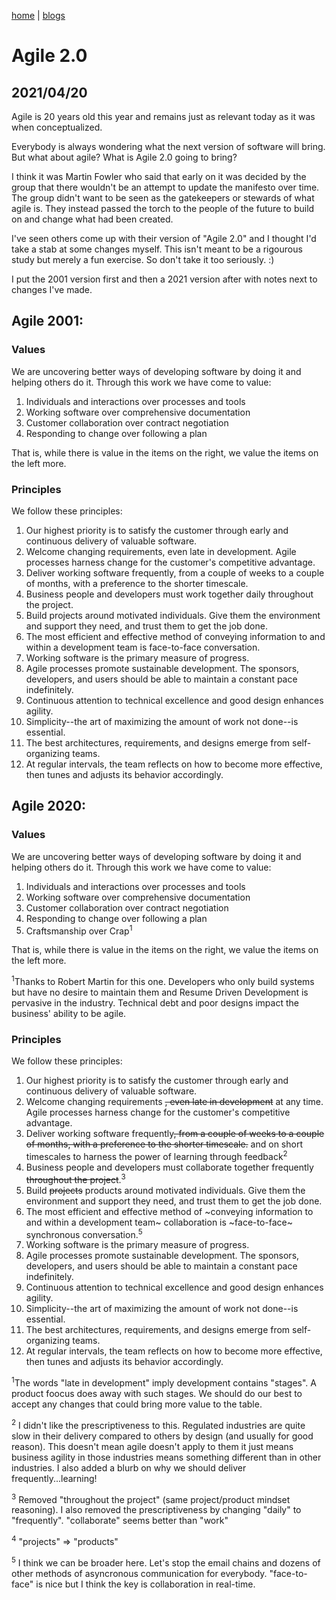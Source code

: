 [home](../../index) | [blogs](../../blogs)

# Agile 2.0
## 2021/04/20

Agile is 20 years old this year and remains just as relevant today as it was when conceptualized.

Everybody is always wondering what the next version of software will bring. But what about agile? What is Agile 2.0 going to bring?

I think it was Martin Fowler who said that early on it was decided by the group that there wouldn't be an attempt to update the manifesto over time. The group didn't want to be seen as the gatekeepers or stewards of what agile is. They instead passed the torch to the people of the future to build on and change what had been created.

I've seen others come up with their version of "Agile 2.0" and I thought I'd take a stab at some changes myself. This isn't meant to be a rigourous study but merely a fun exercise. So don't take it too seriously. :)

I put the 2001 version first and then a 2021 version after with notes next to changes I've made.

## Agile 2001:

### Values

We are uncovering better ways of developing software by doing it and helping others do it. Through this work we have come to value:

1. Individuals and interactions over processes and tools
2. Working software over comprehensive documentation
3. Customer collaboration over contract negotiation
4. Responding to change over following a plan

That is, while there is value in the items on the right, we value the items on the left more.

### Principles

We follow these principles:

1. Our highest priority is to satisfy the customer through early and continuous delivery of valuable software.
2. Welcome changing requirements, even late in development. Agile processes harness change for the customer's competitive advantage.
3. Deliver working software frequently, from a couple of weeks to a couple of months, with a preference to the shorter timescale.
4. Business people and developers must work together daily throughout the project.
5. Build projects around motivated individuals. Give them the environment and support they need, and trust them to get the job done.
6. The most efficient and effective method of conveying information to and within a development team is face-to-face conversation.
7. Working software is the primary measure of progress.
8. Agile processes promote sustainable development. The sponsors, developers, and users should be able to maintain a constant pace indefinitely.
9. Continuous attention to technical excellence and good design enhances agility.
10. Simplicity--the art of maximizing the amount of work not done--is essential.
11. The best architectures, requirements, and designs emerge from self-organizing teams.
12. At regular intervals, the team reflects on how to become more effective, then tunes and adjusts its behavior accordingly. 

## Agile 2020:

### Values

We are uncovering better ways of developing software by doing it and helping others do it. Through this work we have come to value:

1. Individuals and interactions over processes and tools
2. Working software over comprehensive documentation
3. Customer collaboration over contract negotiation
4. Responding to change over following a plan
5. Craftsmanship over Crap<sup>1</sup>

That is, while there is value in the items on the right, we value the items on the left more.

<sup>1</sup>Thanks to Robert Martin for this one. Developers who only build systems but have no desire to maintain them and Resume Driven Development is pervasive in the industry. Technical debt and poor designs impact the business' ability to be agile.

### Principles

We follow these principles:

1. Our highest priority is to satisfy the customer through early and continuous delivery of valuable software.
2. Welcome changing requirements ~~, even late in development~~ at any time. Agile processes harness change for the customer's competitive advantage.
3. Deliver working software frequently~~, from a couple of weeks to a couple of months, with a preference to the shorter timescale.~~ and on short timescales to harness the power of learning through feedback<sup>2</sup>
4. Business people and developers must collaborate together frequently ~~throughout the project~~.<sup>3</sup>
5. Build ~~projects~~ products around motivated individuals. Give them the environment and support they need, and trust them to get the job done.
6. The most efficient and effective method of ~conveying information to and within a development team~ collaboration is ~face-to-face~ synchronous conversation.<sup>5</sup>
7. Working software is the primary measure of progress.
8. Agile processes promote sustainable development. The sponsors, developers, and users should be able to maintain a constant pace indefinitely.
9. Continuous attention to technical excellence and good design enhances agility.
10. Simplicity--the art of maximizing the amount of work not done--is essential.
11. The best architectures, requirements, and designs emerge from self-organizing teams.
12. At regular intervals, the team reflects on how to become more effective, then tunes and adjusts its behavior accordingly. 

<sup>1</sup>The words "late in development" imply development contains "stages". A product foocus does away with such stages. We should do our best to accept any changes that could bring more value to the table.

<sup>2</sup> I didn't like the prescriptiveness to this. Regulated industries are quite slow in their delivery compared to others by design (and usually for good reason). This doesn't mean agile doesn't apply to them it just means business agility in those industries means something different than in other industries. I also added a blurb on why we should deliver frequently...learning!

<sup>3</sup> Removed "throughout the project" (same project/product mindset reasoning). I also removed the prescriptiveness by changing "daily" to "frequently". "collaborate" seems better than "work"

<sup>4</sup> "projects" => "products"

<sup>5</sup> I think we can be broader here. Let's stop the email chains and dozens of other methods of asyncronous communication for everybody. "face-to-face" is nice but I think the key is collaboration in real-time.